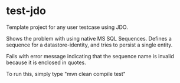 test-jdo
========

Template project for any user testcase using JDO.

Shows the problem with using native MS SQL Sequences. 
Defines a sequence for a datastore-identity, and tries to persist a single entity.  

Fails with error message indicating that the sequence name is invalid because it is enclosed in quotes.



To run this, simply type "mvn clean compile test"
